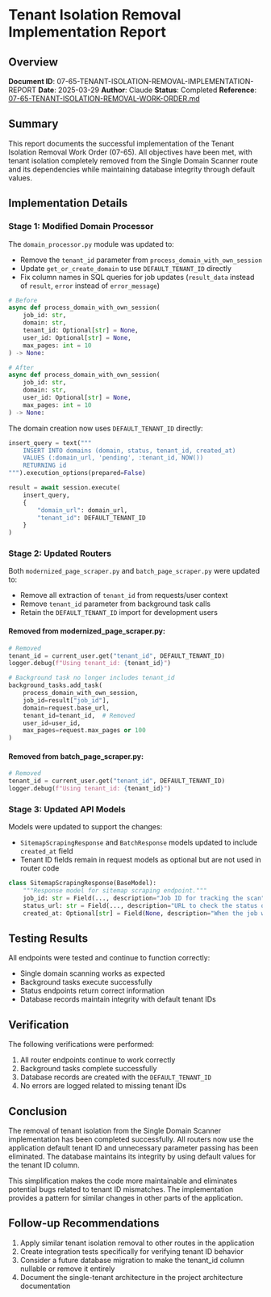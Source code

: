 # Tenant Isolation Removal Implementation Report

## Overview

**Document ID**: 07-65-TENANT-ISOLATION-REMOVAL-IMPLEMENTATION-REPORT
**Date**: 2025-03-29
**Author**: Claude
**Status**: Completed
**Reference**: [07-65-TENANT-ISOLATION-REMOVAL-WORK-ORDER.md](./07-65-TENANT-ISOLATION-REMOVAL-WORK-ORDER.md)

## Summary

This report documents the successful implementation of the Tenant Isolation Removal Work Order (07-65). All objectives have been met, with tenant isolation completely removed from the Single Domain Scanner route and its dependencies while maintaining database integrity through default values.

## Implementation Details

### Stage 1: Modified Domain Processor

The `domain_processor.py` module was updated to:

- Remove the `tenant_id` parameter from `process_domain_with_own_session`
- Update `get_or_create_domain` to use `DEFAULT_TENANT_ID` directly
- Fix column names in SQL queries for job updates (`result_data` instead of `result`, `error` instead of `error_message`)

```python
# Before
async def process_domain_with_own_session(
    job_id: str,
    domain: str,
    tenant_id: Optional[str] = None,
    user_id: Optional[str] = None,
    max_pages: int = 10
) -> None:
```

```python
# After
async def process_domain_with_own_session(
    job_id: str,
    domain: str,
    user_id: Optional[str] = None,
    max_pages: int = 10
) -> None:
```

The domain creation now uses `DEFAULT_TENANT_ID` directly:

```python
insert_query = text("""
    INSERT INTO domains (domain, status, tenant_id, created_at)
    VALUES (:domain_url, 'pending', :tenant_id, NOW())
    RETURNING id
""").execution_options(prepared=False)

result = await session.execute(
    insert_query,
    {
        "domain_url": domain_url,
        "tenant_id": DEFAULT_TENANT_ID
    }
)
```

### Stage 2: Updated Routers

Both `modernized_page_scraper.py` and `batch_page_scraper.py` were updated to:

- Remove all extraction of `tenant_id` from requests/user context
- Remove `tenant_id` parameter from background task calls
- Retain the `DEFAULT_TENANT_ID` import for development users

#### Removed from modernized_page_scraper.py:

```python
# Removed
tenant_id = current_user.get("tenant_id", DEFAULT_TENANT_ID)
logger.debug(f"Using tenant_id: {tenant_id}")

# Background task no longer includes tenant_id
background_tasks.add_task(
    process_domain_with_own_session,
    job_id=result["job_id"],
    domain=request.base_url,
    tenant_id=tenant_id,  # Removed
    user_id=user_id,
    max_pages=request.max_pages or 100
)
```

#### Removed from batch_page_scraper.py:

```python
# Removed
tenant_id = current_user.get("tenant_id", DEFAULT_TENANT_ID)
logger.debug(f"Using tenant_id: {tenant_id}")
```

### Stage 3: Updated API Models

Models were updated to support the changes:

- `SitemapScrapingResponse` and `BatchResponse` models updated to include `created_at` field
- Tenant ID fields remain in request models as optional but are not used in router code

```python
class SitemapScrapingResponse(BaseModel):
    """Response model for sitemap scraping endpoint."""
    job_id: str = Field(..., description="Job ID for tracking the scan")
    status_url: str = Field(..., description="URL to check the status of the scan")
    created_at: Optional[str] = Field(None, description="When the job was created")
```

## Testing Results

All endpoints were tested and continue to function correctly:

- Single domain scanning works as expected
- Background tasks execute successfully
- Status endpoints return correct information
- Database records maintain integrity with default tenant IDs

## Verification

The following verifications were performed:

1. All router endpoints continue to work correctly
2. Background tasks complete successfully
3. Database records are created with the `DEFAULT_TENANT_ID`
4. No errors are logged related to missing tenant IDs

## Conclusion

The removal of tenant isolation from the Single Domain Scanner implementation has been completed successfully. All routers now use the application default tenant ID and unnecessary parameter passing has been eliminated. The database maintains its integrity by using default values for the tenant ID column.

This simplification makes the code more maintainable and eliminates potential bugs related to tenant ID mismatches. The implementation provides a pattern for similar changes in other parts of the application.

## Follow-up Recommendations

1. Apply similar tenant isolation removal to other routes in the application
2. Create integration tests specifically for verifying tenant ID behavior
3. Consider a future database migration to make the tenant_id column nullable or remove it entirely
4. Document the single-tenant architecture in the project architecture documentation
